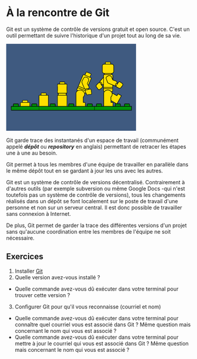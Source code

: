 # À la rencontre de Git

Git est un système de contrôle de versions gratuit et open source. C'est un outil permettant de suivre l'historique d'un projet tout au long de sa vie.

![](../images/git-lego-versioning.png)

Git garde trace des instantanés d'un espace de travail (communément appelé ***dépôt*** ou ***repository*** en anglais) permettant de retracer les étapes une à une au besoin.

Git permet à tous les membres d'une équipe de travailler en parallèle dans le même dépôt tout en se gardant à jour les uns avec les autres.

Git est un système de contrôle de versions décentralisé. Contrairement à d'autres outils (par exemple subversion ou même Google Docs -qui n'est toutefois pas un système de contrôle de versions), tous les changements réalisés dans un dépôt se font localement sur le poste de travail d'une personne et non sur un serveur central. Il est donc possible de travailler sans connexion à Internet. 

De plus, Git permet de garder la trace des différentes versions d'un projet sans qu'aucune coordination entre les membres de l'équipe ne soit nécessaire.

## Exercices

1. Installer [Git](https://git-scm.com/)
2. Quelle version avez-vous installé ?
  * Quelle commande avez-vous dû exécuter dans votre terminal pour trouver cette version ?
3. Configurer Git pour qu'il vous reconnaisse (courriel et nom)
  * Quelle commande avez-vous dû exécuter dans votre terminal pour connaître quel courriel vous est associé dans Git ? Même question mais concernant le nom qui vous est associé ?
  * Quelle commande avez-vous dû exécuter dans votre terminal pour mettre à jour le courriel qui vous est associé dans Git ? Même question mais concernant le nom qui vous est associé ?